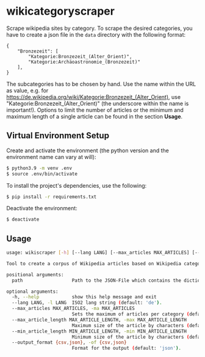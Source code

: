 # wikicategoryscraper

Scrape wikipedia sites by category. To scrape the desired categories, you have to create a json file in the `data` directory with the following format:

```
{
    "Bronzezeit": [
        "Kategorie:Bronzezeit_(Alter_Orient)",
        "Kategorie:Archäoastronomie_(Bronzezeit)"
    ],
}
```

The subcategories has to be chosen by hand. Use the name within the URL as value, e.g. for https://de.wikipedia.org/wiki/Kategorie:Bronzezeit_(Alter_Orient), use "Kategorie:Bronzezeit_(Alter_Orient)" (the underscore within the name is important!). Options to limit the number of articles or the minimum and maximum length of a single article can be found in the section **Usage**.

## Virtual Environment Setup

Create and activate the environment (the python version and the environment name can vary at will):

```sh
$ python3.9 -m venv .env
$ source .env/bin/activate
```

To install the project's dependencies, use the following:

```sh
$ pip install -r requirements.txt
```

Deactivate the environment:

```sh
$ deactivate
```

## Usage

```sh
usage: wikiscraper [-h] [--lang LANG] [--max_articles MAX_ARTICLES] [--max_article_length MAX_ARTICLE_LENGTH] [--min_article_length MIN_ARTICLE_LENGTH] [--output_format {csv,json}] path

Tool to create a corpus of Wikipedia articles based on Wikipedia categories.

positional arguments:
  path                  Path to the JSON-File which contains the dictionary of the Wikipedia categories.

optional arguments:
  -h, --help            show this help message and exit
  --lang LANG, -l LANG  ISO2 lang string (default: 'de').
  --max_articles MAX_ARTICLES, -ma MAX_ARTICLES
                        Sets the maximum of articles per category (default: 1000).
  --max_article_length MAX_ARTICLE_LENGTH, -max MAX_ARTICLE_LENGTH
                        Maximum size of the article by characters (default: 10000).
  --min_article_length MIN_ARTICLE_LENGTH, -min MIN_ARTICLE_LENGTH
                        Minimum size of the article by characters (default: 0).
  --output_format {csv,json}, -of {csv,json}
                        Format for the output (default: 'json').
```
